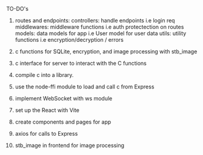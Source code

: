 TO-DO's

1. routes and endpoints: 
    controllers: handle endpoints i.e login req
    middlewares: middleware functions i.e auth protectection on routes
    models: data models for app i.e User model for user data
    utils: utility functions i.e encryption/decryption / errors

2. c functions for SQLite, encryption, and image processing with stb_image

3. c interface for server to interact with the C functions

4. compile c into a library.

5. use the node-ffi module to load and call c from Express

5. implement WebSocket with  ws module

6. set up the React with Vite

7. create components and pages for app

8. axios for calls to Express

9. stb_image in frontend for image processing
